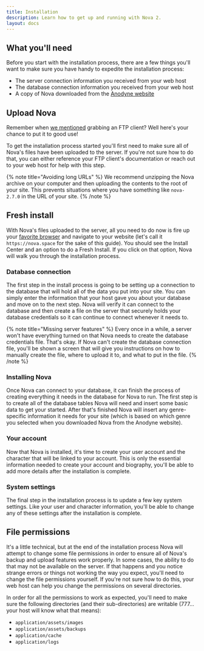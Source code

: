 ```yaml
---
title: Installation
description: Learn how to get up and running with Nova 2.
layout: docs
---
```


## What you'll need

Before you start with the installation process, there are a few things you'll want to make sure you have handy to expedite the installation process:

- The server connection information you received from your web host
- The database connection information you received from your web host
- A copy of Nova downloaded from the [Anodyne website](https://anodyne-productions.com)

## Upload Nova

Remember when [we mentioned](/docs/2.7/getting-started#ftp-client) grabbing an FTP client? Well here's your chance to put it to good use!

To get the installation process started you'll first need to make sure all of Nova's files have been uploaded to the server. If you're not sure how to do that, you can either reference your FTP client's documentation or reach out to your web host for help with this step.

{% note title="Avoiding long URLs" %}
We recommend unzipping the Nova archive on your computer and then uploading the contents to the root of your site. This prevents situations where you have something like `nova-2.7.0` in the URL of your site.
{% /note %}

## Fresh install

With Nova's files uploaded to the server, all you need to do now is fire up your [favorite browser](/docs/2.7/compatibility#browser) and navigate to your website (let's call it `https://nova.space` for the sake of this guide). You should see the Install Center and an option to do a Fresh Install. If you click on that option, Nova will walk you through the installation process.

### Database connection

The first step in the install process is going to be setting up a connection to the database that will hold all of the data you put into your site. You can simply enter the information that your host gave you about your database and move on to the next step. Nova will verify it can connect to the database and then create a file on the server that securely holds your database credentials so it can continue to connect whenever it needs to.

{% note title="Missing server features" %}
Every once in a while, a server won't have everything turned on that Nova needs to create the database credentials file. That's okay. If Nova can't create the database connection file, you'll be shown a screen that will give you instructions on how to manually create the file, where to upload it to, and what to put in the file.
{% /note %}

### Installing Nova

Once Nova can connect to your database, it can finish the process of creating everything it needs in the database for Nova to run. The first step is to create all of the database tables Nova will need and insert some basic data to get your started. After that's finished Nova will insert any genre-specific information it needs for your site (which is based on which genre you selected when you downloaded Nova from the Anodyne website).

### Your account

Now that Nova is installed, it's time to create your user account and the character that will be linked to your account. This is only the essential information needed to create your account and biography, you'll be able to add more details after the installation is complete.

### System settings

The final step in the installation process is to update a few key system settings. Like your user and character information, you'll be able to change any of these settings after the installation is complete.

## File permissions

It's a little technical, but at the end of the installation process Nova will attempt to change some file permissions in order to ensure all of Nova's backup and upload features work properly. In some cases, the ability to do that may not be available on the server. If that happens and you notice strange errors or things not working the way you expect, you'll need to change the file permissions yourself. If you're not sure how to do this, your web host can help you change the permissions on several directories.

In order for all the permissions to work as expected, you'll need to make sure the following directories (and their sub-directories) are writable (777... your host will know what that means):

- `application/assets/images`
- `application/assets/backups`
- `application/cache`
- `application/logs`
